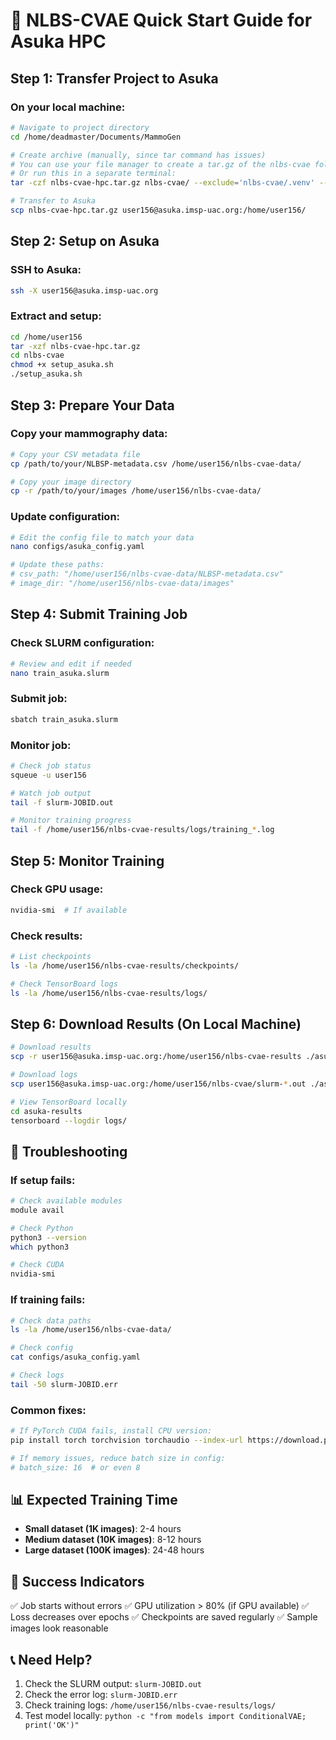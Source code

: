 # 🚀 NLBS-CVAE Quick Start Guide for Asuka HPC

## Step 1: Transfer Project to Asuka

### On your local machine:
```bash
# Navigate to project directory
cd /home/deadmaster/Documents/MammoGen

# Create archive (manually, since tar command has issues)
# You can use your file manager to create a tar.gz of the nlbs-cvae folder
# Or run this in a separate terminal:
tar -czf nlbs-cvae-hpc.tar.gz nlbs-cvae/ --exclude='nlbs-cvae/.venv' --exclude='nlbs-cvae/__pycache__' --exclude='nlbs-cvae/**/__pycache__' --exclude='nlbs-cvae/results'

# Transfer to Asuka
scp nlbs-cvae-hpc.tar.gz user156@asuka.imsp-uac.org:/home/user156/
```

## Step 2: Setup on Asuka

### SSH to Asuka:
```bash
ssh -X user156@asuka.imsp-uac.org
```

### Extract and setup:
```bash
cd /home/user156
tar -xzf nlbs-cvae-hpc.tar.gz
cd nlbs-cvae
chmod +x setup_asuka.sh
./setup_asuka.sh
```

## Step 3: Prepare Your Data

### Copy your mammography data:
```bash
# Copy your CSV metadata file
cp /path/to/your/NLBSP-metadata.csv /home/user156/nlbs-cvae-data/

# Copy your image directory
cp -r /path/to/your/images /home/user156/nlbs-cvae-data/
```

### Update configuration:
```bash
# Edit the config file to match your data
nano configs/asuka_config.yaml

# Update these paths:
# csv_path: "/home/user156/nlbs-cvae-data/NLBSP-metadata.csv"
# image_dir: "/home/user156/nlbs-cvae-data/images"
```

## Step 4: Submit Training Job

### Check SLURM configuration:
```bash
# Review and edit if needed
nano train_asuka.slurm
```

### Submit job:
```bash
sbatch train_asuka.slurm
```

### Monitor job:
```bash
# Check job status
squeue -u user156

# Watch job output
tail -f slurm-JOBID.out

# Monitor training progress
tail -f /home/user156/nlbs-cvae-results/logs/training_*.log
```

## Step 5: Monitor Training

### Check GPU usage:
```bash
nvidia-smi  # If available
```

### Check results:
```bash
# List checkpoints
ls -la /home/user156/nlbs-cvae-results/checkpoints/

# Check TensorBoard logs
ls -la /home/user156/nlbs-cvae-results/logs/
```

## Step 6: Download Results (On Local Machine)

```bash
# Download results
scp -r user156@asuka.imsp-uac.org:/home/user156/nlbs-cvae-results ./asuka-results

# Download logs
scp user156@asuka.imsp-uac.org:/home/user156/nlbs-cvae/slurm-*.out ./asuka-results/

# View TensorBoard locally
cd asuka-results
tensorboard --logdir logs/
```

## 🔧 Troubleshooting

### If setup fails:
```bash
# Check available modules
module avail

# Check Python
python3 --version
which python3

# Check CUDA
nvidia-smi
```

### If training fails:
```bash
# Check data paths
ls -la /home/user156/nlbs-cvae-data/

# Check config
cat configs/asuka_config.yaml

# Check logs
tail -50 slurm-JOBID.err
```

### Common fixes:
```bash
# If PyTorch CUDA fails, install CPU version:
pip install torch torchvision torchaudio --index-url https://download.pytorch.org/whl/cpu

# If memory issues, reduce batch size in config:
# batch_size: 16  # or even 8
```

## 📊 Expected Training Time

- **Small dataset (1K images)**: 2-4 hours
- **Medium dataset (10K images)**: 8-12 hours  
- **Large dataset (100K images)**: 24-48 hours

## 🎯 Success Indicators

✅ Job starts without errors
✅ GPU utilization > 80% (if GPU available)
✅ Loss decreases over epochs
✅ Checkpoints are saved regularly
✅ Sample images look reasonable

## 📞 Need Help?

1. Check the SLURM output: `slurm-JOBID.out`
2. Check the error log: `slurm-JOBID.err`
3. Check training logs: `/home/user156/nlbs-cvae-results/logs/`
4. Test model locally: `python -c "from models import ConditionalVAE; print('OK')"`